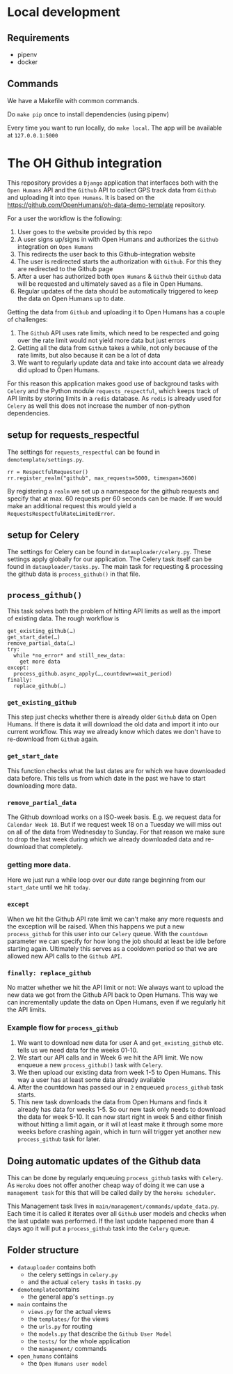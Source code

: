 # Local development

## Requirements
- pipenv
- docker

## Commands

We have a Makefile with common commands.

Do `make pip` once to install dependencies (using pipenv)

Every time you want to run locally, do `make local`. The app will be available at `127.0.0.1:5000`


# The OH Github integration

<!-- [![Build Status](https://travis-ci.org/OpenHumans/oh-moves-source.svg?branch=master)](https://travis-ci.org/OpenHumans/oh-moves-source) -->

This repository provides a `Django` application that interfaces both with the `Open Humans` API and the `Github` API to collect GPS track data from `Github` and uploading it into `Open Humans`. It is based on the https://github.com/OpenHumans/oh-data-demo-template repository.

For a user the workflow is the following:

1. User goes to the website provided by this repo
2. A user signs up/signs in with Open Humans and authorizes the `Github` integration on `Open Humans`
3. This redirects the user back to this Github-integration website
4. The user is redirected starts the authorization with `Github`. For this they are redirected to the Github page
5. After a user has authorized both `Open Humans` & `Github` their `Github` data will be requested and ultimately saved as a file in Open Humans.
6. Regular updates of the data should be automatically triggered to keep the data on Open Humans up to date.

Getting the data from `Github` and uploading it to Open Humans has a couple of challenges:
1. The `Github` API uses rate limits, which need to be respected and going over the rate limit would not yield more data but just errors
2. Getting all the data from `Github` takes a while, not only because of the rate limits, but also because it can be a lot of data
3. We want to regularly update data and take into account data we already did upload to Open Humans.

For this reason this application makes good use of background tasks with `Celery` and the Python module `requests_respectful`, which keeps track of API limits by storing limits in a `redis` database. As `redis` is already used for `Celery` as well this does not increase the number of non-python dependencies.

## setup for requests_respectful
The settings for `requests_respectful` can be found in `demotemplate/settings.py`.

```
rr = RespectfulRequester()
rr.register_realm("github", max_requests=5000, timespan=3600)
```
By registering a `realm` we set up a namespace for the github requests and specify that at max. 60 requests per 60 seconds can be made. If we would make an additional request this would yield a `RequestsRespectfulRateLimitedError`.

## setup for Celery
The settings for Celery can be found in `datauploader/celery.py`. These settings apply globally for our application. The Celery task itself can be found in `datauploader/tasks.py`. The main task for requesting & processing the github data is `process_github()` in that file.

## `process_github()`
This task solves both the problem of hitting API limits as well as the import of existing data.
The rough workflow is

```
get_existing_github(…)
get_start_date(…)
remove_partial_data(…)
try:
  while *no_error* and still_new_data:
    get more data
except:
  process_github.async_apply(…,countdown=wait_period)
finally:
  replace_github(…)
```

### `get_existing_github`
This step just checks whether there is already older `Github` data on Open Humans. If there is data
it will download the old data and import it into our current workflow. This way we already know which dates we don't have to re-download from `Github` again.

### `get_start_date`
This function checks what the last dates are for which we have downloaded data before. This tells us from which date in the past we have to start downloading more data.

### `remove_partial_data`
The Github download works on a ISO-week basis. E.g. we request data for `Calendar Week 18`. But if we request week 18 on a Tuesday we will miss out on all of the data from Wednesday to Sunday. For that reason we make sure to drop the last week during which we already downloaded data and re-download that completely.

### getting more data.
Here we just run a while loop over our date range beginning from our `start_date` until we hit `today`.

### `except`
When we hit the Github API rate limit we can't make any more requests and the exception will be raised. When this happens we put a new `process_github` for this user into our `Celery` queue. With the `countdown` parameter we can specify for how long the job should at least be idle before starting again. Ultimately this serves as a cooldown period so that we are allowed new API calls to the `Github API`.

### `finally: replace_github`
No matter whether we hit the API limit or not: We always want to upload the new data we got from the Github API back to Open Humans. This way we can incrementally update the data on Open Humans, even if we regularly hit the API limits.

### Example flow for `process_github`
1. We want to download new data for user A and `get_existing_github` etc. tells us we need data for the weeks 01-10.
2. We start our API calls and in Week 6 we hit the API limit. We now enqueue a new `process_github()` task with `Celery`.
3. We then upload our existing data from week 1-5 to Open Humans. This way a user has at least some data already available
4. After the countdown has passed our in `2` enqueued `process_github` task starts.
5. This new task downloads the data from Open Humans and finds it already has data for weeks 1-5. So our new task only needs to download the data for week 5-10. It can now start right in week 5 and either finish without hitting a limit again, or it will at least make it through some more weeks before crashing again, which in turn will trigger yet another new `process_github` task for later.

## Doing automatic updates of the Github data
This can be done by regularly enqueuing `process_github` tasks with `Celery`. As `Heroku` does not offer another cheap way of doing it we can use a `management task` for this that will be called daily by the `heroku scheduler`.

This Management task lives in `main/management/commands/update_data.py`. Each time it is called it iterates over all `Github` user models and checks when the last update was performed. If the last update happened more than 4 days ago it will put a `process_github` task into the `Celery` queue.

## Folder structure

- `datauploader` contains both
  - the celery settings in `celery.py`
  - and the actual `celery tasks` in `tasks.py`
- `demotemplate`contains
  - the general app's `settings.py`
- `main` contains the
  - `views.py` for the actual views
  - the `templates/` for the views
  - the `urls.py` for routing
  - the `models.py` that describe the `Github User Model`
  - the `tests/` for the whole application
  - the `management/` commands
- `open_humans` contains
  - the `Open Humans user model`

